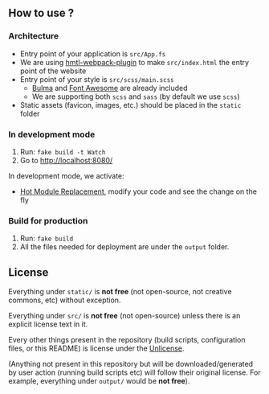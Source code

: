 ## How to use ?

### Architecture

- Entry point of your application is `src/App.fs`
- We are using [hmtl-webpack-plugin](https://github.com/jantimon/html-webpack-plugin) to make `src/index.html` the entry point of the website
- Entry point of your style is `src/scss/main.scss`
    - [Bulma](https://bulma.io/) and [Font Awesome](https://fontawesome.com/) are already included
    - We are supporting both `scss` and `sass` (by default we use `scss`)
- Static assets (favicon, images, etc.) should be placed in the `static` folder

### In development mode

1. Run: `fake build -t Watch`
2. Go to [http://localhost:8080/](http://localhost:8080/)

In development mode, we activate:

- [Hot Module Replacement](https://fable-elmish.github.io/hmr/), modify your code and see the change on the fly

### Build for production

1. Run: `fake build`
2. All the files needed for deployment are under the `output` folder.

## License

Everything under `static/` is **not free** (not open-source, not creative commons, etc) without exception.

Everything under `src/` is **not free** (not open-source) unless there is an explicit license text in it.

Every other things present in the repository (build scripts, configuration files, or this README) is license under the [Unlicense](https://unlicense.org/).

(Anything not present in this repository but will be downloaded/generated by user action (running build scripts etc) will follow their original license. For example, everything under `output/` would be **not free**).
